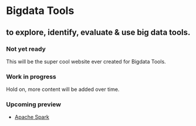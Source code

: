 # Bigdata Tools
## to explore, identify, evaluate & use big data tools.

### Not yet ready
This will be the super cool website ever created for Bigdata Tools.

### Work in progress
Hold on, more content will be added over time.

### Upcoming preview
* [Apache Spark](apache-spark)
